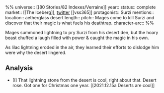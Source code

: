 %%
universe:: [[80 Stories/82 Indexes/Verraine]]
year::
status:: complete
market:: [[The Iceberg]], [twitter](https://twitter.com/EleanorKonik/status/1433471264702730245) [[vss365]]
protagonist:: Surzi
mentions:: 
location:: aetherglass desert
length::
pitch:: Mages come to kill Surzi and discover that their magic is what fuels his deathtrap. 
character-arc::
%% 

Mages summoned lightning to pry Surzi from his desert den, but the hoary beast chuffed a laugh filled with power & caught the magic in his own.

As lilac lightning eroded in the air, they learned their efforts to dislodge him were why the desert lingered.

## Analysis

- [I] That lightning stone from the desert is cool, right about that. Desert rose. Got one for Christmas one year. [[2021.12.15a Deserts are cool]]